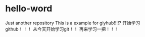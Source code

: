 # hello-word
Just another repository
This  is a example for giyhub!!!!?
开始学习github！！！
从今天开始学习git！！
再来学习一把！！！

